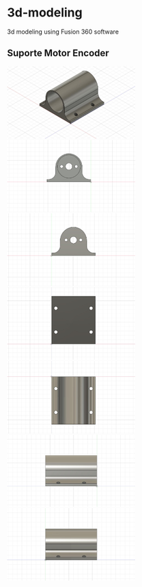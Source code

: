 # 3d-modeling
3d modeling using Fusion 360 software

## Suporte Motor Encoder

<img width="300" src="suporte-motor-encoder/img1.jpg"/>
<img width="300" src="suporte-motor-encoder/img2.jpg"/>
<img width="300" src="suporte-motor-encoder/img3.jpg"/>
<img width="300" src="suporte-motor-encoder/img4.jpg"/>
<img width="300" src="suporte-motor-encoder/img5.jpg"/>
<img width="300" src="suporte-motor-encoder/img6.jpg"/>
<img width="300" src="suporte-motor-encoder/img7.jpg"/>
